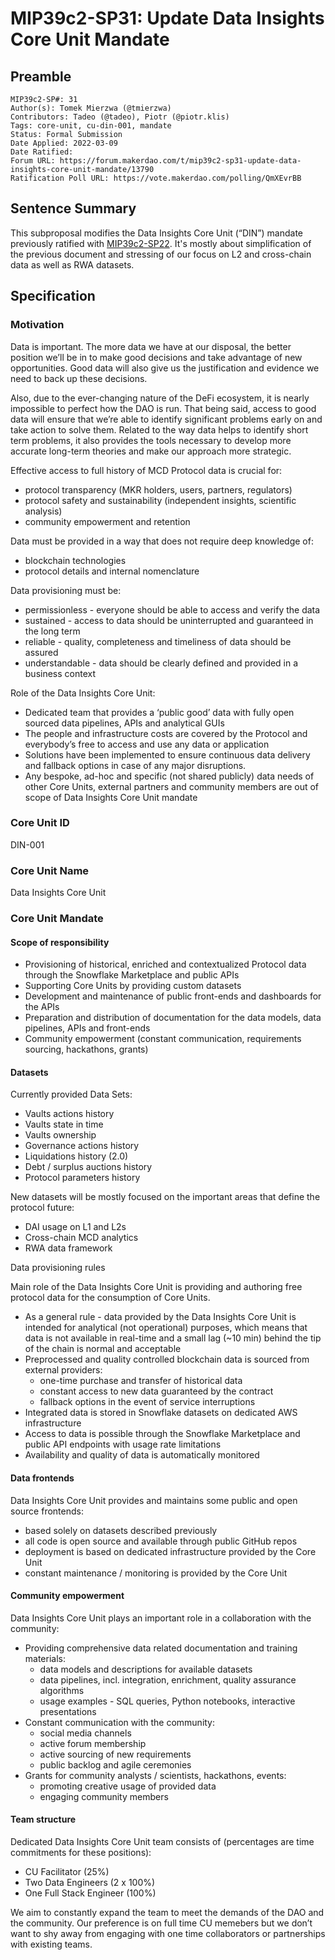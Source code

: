 # MIP39c2-SP31: Update Data Insights Core Unit Mandate

## Preamble
```
MIP39c2-SP#: 31
Author(s): Tomek Mierzwa (@tmierzwa)
Contributors: Tadeo (@tadeo), Piotr (@piotr.klis)
Tags: core-unit, cu-din-001, mandate
Status: Formal Submission
Date Applied: 2022-03-09
Date Ratified:
Forum URL: https://forum.makerdao.com/t/mip39c2-sp31-update-data-insights-core-unit-mandate/13790
Ratification Poll URL: https://vote.makerdao.com/polling/QmXEvrBB
```

## Sentence Summary

This subproposal modifies the Data Insights Core Unit (“DIN”) mandate previously ratified with [MIP39c2-SP22](https://forum.makerdao.com/t/mip39c2-sp22-adding-data-insights-core-unit-din-001/10208). It's mostly about simplification of the previous document and stressing of our focus on L2 and cross-chain data as well as RWA datasets.

## Specification

### Motivation

Data is important. The more data we have at our disposal, the better position we’ll be in to make good decisions and take advantage of new opportunities. Good data will also give us the justification and evidence we need to back up these decisions.

Also, due to the ever-changing nature of the DeFi ecosystem, it is nearly impossible to perfect how the DAO is run. That being said, access to good data will ensure that we’re able to identify significant problems early on and take action to solve them. Related to the way data helps to identify short term problems, it also provides the tools necessary to develop more accurate long-term theories and make our approach more strategic.

Effective access to full history of MCD Protocol data is crucial for:

* protocol transparency (MKR holders, users, partners, regulators)
* protocol safety and sustainability (independent insights, scientific analysis)
* community empowerment and retention

Data must be provided in a way that does not require deep knowledge of:

* blockchain technologies
* protocol details and internal nomenclature

Data provisioning must be:

* permissionless - everyone should be able to access and verify the data
* sustained - access to data should be uninterrupted and guaranteed in the long term
* reliable - quality, completeness and timeliness of data should be assured
* understandable - data should be clearly defined and provided in a business context

Role of the Data Insights Core Unit:

* Dedicated team that provides a ‘public good’ data with fully open sourced data pipelines, APIs and analytical GUIs
* The people and infrastructure costs are covered by the Protocol and everybody’s free to access and use any data or application
* Solutions have been implemented to ensure continuous data delivery and fallback options in case of any major disruptions.
* Any bespoke, ad-hoc and specific (not shared publicly) data needs of other Core Units, external partners and community members are out of scope of Data Insights Core Unit mandate

### Core Unit ID

DIN-001

### Core Unit Name

Data Insights Core Unit

### Core Unit Mandate

#### Scope of responsibility

* Provisioning of historical, enriched and contextualized Protocol data through the Snowflake Marketplace and public APIs
* Supporting Core Units by providing custom datasets
* Development and maintenance of public front-ends and dashboards for the APIs
* Preparation and distribution of documentation for the data models, data pipelines, APIs and front-ends
* Community empowerment (constant communication, requirements sourcing, hackathons, grants)

#### Datasets

Currently provided Data Sets:

* Vaults actions history
* Vaults state in time
* Vaults ownership
* Governance actions history
* Liquidations history (2.0)
* Debt / surplus auctions history
* Protocol parameters history

New datasets will be mostly focused on the important areas that define the protocol future:

* DAI usage on L1 and L2s
* Cross-chain MCD analytics
* RWA data framework

Data provisioning rules

Main role of the Data Insights Core Unit is providing and authoring free protocol data for the consumption of Core Units.

* As a general rule - data provided by the Data Insights Core Unit is intended for analytical (not operational) purposes, which means that data is not available in real-time and a small lag (~10 min) behind the tip of the chain is normal and acceptable
* Preprocessed and quality controlled blockchain data is sourced from external providers:
  * one-time purchase and transfer of historical data
  * constant access to new data guaranteed by the contract
  * fallback options in the event of service interruptions
* Integrated data is stored in Snowflake datasets on dedicated AWS infrastructure
* Access to data is possible through the Snowflake Marketplace and public API endpoints with usage rate limitations
* Availability and quality of data is automatically monitored

#### Data frontends

Data Insights Core Unit provides and maintains some public and open source frontends:

* based solely on datasets described previously
* all code is open source and available through public GitHub repos
* deployment is based on dedicated infrastructure provided by the Core Unit
* constant maintenance / monitoring is provided by the Core Unit

#### Community empowerment

Data Insights Core Unit plays an important role in a collaboration with the community:

* Providing comprehensive data related documentation and training materials:
  * data models and descriptions for available datasets
  * data pipelines, incl. integration, enrichment, quality assurance algorithms
  * usage examples - SQL queries, Python notebooks, interactive presentations
* Constant communication with the community:
  * social media channels
  * active forum membership
  * active sourcing of new requirements
  * public backlog and agile ceremonies
* Grants for community analysts / scientists, hackathons, events:
  * promoting creative usage of provided data
  * engaging community members

#### Team structure

Dedicated Data Insights Core Unit team consists of (percentages are time commitments for these positions):

* CU Facilitator (25%)
* Two Data Engineers (2 x 100%)
* One Full Stack Engineer (100%)

We aim to constantly expand the team to meet the demands of the DAO and the community. Our preference is on full time CU memebers but we don’t want to shy away from engaging with one time collaborators or partnerships with existing teams.
